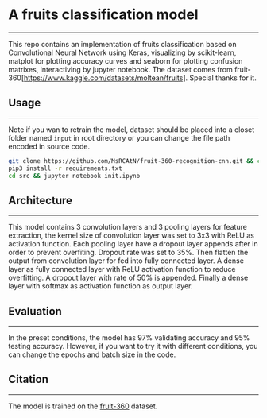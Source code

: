 # A fruits classification model

---
This repo contains an implementation of fruits classification based on Convolutional Neural Network using Keras, visualizing by scikit-learn, matplot for plotting accuracy curves and seaborn for plotting confusion matrixes, interactiving by jupyter notebook.
The dataset comes from fruit-360[https://www.kaggle.com/datasets/moltean/fruits]. Special thanks for it.

## Usage

---
Note if you wan to retrain the model, dataset should be placed into a closet folder named `input` in root directory or you can change the file path encoded in source code.

```bash
git clone https://github.com/MsRCAtN/fruit-360-recognition-cnn.git && cd fruit-360-recognition-cnn
pip3 install -r requirements.txt
cd src && jupyter notebook init.ipynb 
```

## Architecture

---

This model contains 3 convolution layers and 3 pooling layers for feature extraction, the kernel size of convolution layer was set to 3x3 with ReLU as activation function.
Each pooling layer have a dropout layer appends after in order to prevent overfiting. Dropout rate was set to 35%.
Then flatten the output from convolution layer for fed into fully connected layer. A dense layer as fully connected layer with ReLU activation function to reduce overfitting. A dropout layer with rate of 50% is appended.
Finally a dense layer with softmax as activation function as output layer.

## Evaluation

---
In the preset conditions, the model has 97% validating accuracy and 95% testing accuracy. However, if you want to try it with different conditions, you can change the epochs and batch size in the code.

## Citation

---
The model is trained on the [fruit-360](https://www.kaggle.com/datasets/moltean/fruits) dataset.
